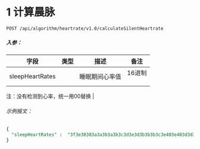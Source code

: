 <a name="xR8OL"></a>
# 1 计算晨脉
```
POST /api/algorithm/heartrate/v1.0/calculateSilentHeartrate
```
<a name="yf5Tr"></a>
##### 入参： 
| 字段 | 类型 | 描述 | 备注 |
| --- | --- | --- | --- |
| sleepHeartRates | ​<br /> | 睡眠期间心率值 | 16进制<br />​

注：没有检测到心率，统一用00替换 |

<a name="dhSVD"></a>
###### 示例报文：
```sql
{
  "sleepHeartRates" :  "3f3e38383a3a3b3a3b3c3d3e3d3b3b3b3c3e403e403d3d3b3d3e414141414141413b3b3b3b3b3b3d3c383b3b3a3a3838383838383838383a3a3a3b003939393739393a3b39000000003a38383d3a383836363a3c3e4253" 
}
```

